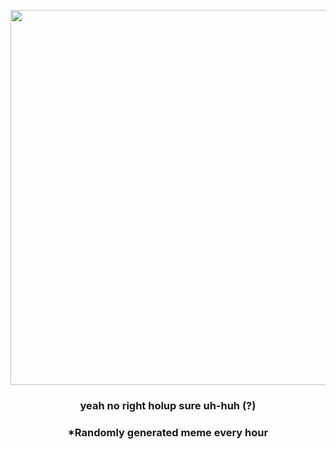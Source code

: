 <p align="center">
        <img src="https://i.redd.it/7amjozz3ttn81.jpg" width="600" height="600">
        </p>
        <h3 align="center">yeah no right holup sure uh-huh (?)</h3>
        <h3 align="center">*Randomly generated meme every hour</h3>
    